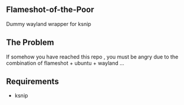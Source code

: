 ## Flameshot-of-the-Poor
Dummy wayland wrapper for ksnip

## The Problem
If somehow you have reached this repo , you must be angry due to the combination of flameshot + ubuntu + wayland ... 

## Requirements
- ksnip
